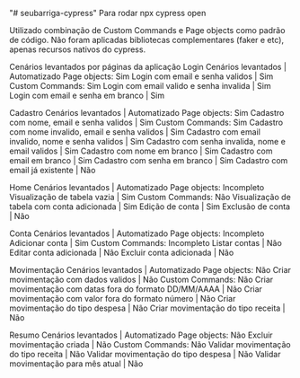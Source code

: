 "# seubarriga-cypress" 
Para rodar npx cypress open

Utilizado combinação de Custom Commands e Page objects como padrão de código.
Não foram aplicadas bibliotecas complementares (faker e etc), apenas recursos nativos do cypress.

Cenários levantados por páginas da aplicação
Login Cenários levantados                                        |   Automatizado                        Page objects: Sim
Login com email e senha validos                                  |   Sim                                 Custom Commands: Sim
Login com email valido e senha invalida                          |   Sim
Login com email e senha em branco                                |   Sim

Cadastro Cenários levantados                                     |   Automatizado                        Page objects: Sim
Cadastro com nome, email e senha validos                         |   Sim                                 Custom Commands: Sim
Cadastro com nome invalido, email e senha validos                |   Sim
Cadastro com email invalido, nome e senha validos                |   Sim
Cadastro com senha invalida, nome e email validos                |   Sim 
Cadastro com nome em branco                                      |   Sim
Cadastro com email em branco                                     |   Sim 
Cadastro com senha em branco                                     |   Sim 
Cadastro com email já existente                                  |   Não

Home Cenários levantados                                         |   Automatizado                        Page objects: Incompleto
Visualização de tabela vazia                                     |   Sim                                 Custom Commands: Não
Visualização de tabela com conta adicionada                      |   Sim
Edição de conta                                                  |   Sim
Exclusão de conta                                                |   Não

Conta Cenários levantados                                        |   Automatizado                        Page objects: Incompleto
Adicionar conta                                                  |   Sim                                 Custom Commands: Incompleto
Listar contas                                                    |   Não
Editar conta adicionada                                          |   Não
Excluir conta adicionada                                         |   Não

Movimentação Cenários levantados                                 |  Automatizado                        Page objects: Não
Criar movimentação com dados validos                             |  Não                                 Custom Commands: Não
Criar movimentação com datas fora do formato DD/MM/AAAA          |  Não
Criar movimentação com valor fora do formato número              |  Não
Criar movimentação do tipo despesa                               |  Não
Criar movimentação do tipo receita                               |  Não

Resumo Cenários levantados                                       |  Automatizado                        Page objects: Não
Excluir movimentação criada                                      |  Não                                 Custom Commands: Não
Validar movimentação do tipo receita                             |  Não
Validar movimentação do tipo despesa                             |  Não
Validar movimentação para mês atual                              |  Não